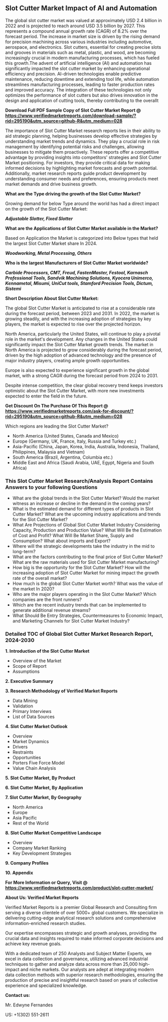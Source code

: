 <h2>Slot Cutter Market Impact of AI and Automation</h2>The global slot cutter market was valued at approximately USD 2.4 billion in 2022 and is projected to reach around USD 3.5 billion by 2027. This represents a compound annual growth rate (CAGR) of 8.2% over the forecast period. The increase in market size is driven by the rising demand for precision machining across various industries including automotive, aerospace, and electronics. Slot cutters, essential for creating precise slots and grooves in materials such as metal, plastic, and wood, are becoming increasingly crucial in modern manufacturing processes, which has fueled this growth.The advent of artificial intelligence (AI) and automation has significantly impacted the slot cutter market by enhancing operational efficiency and precision. AI-driven technologies enable predictive maintenance, reducing downtime and extending tool life, while automation streamlines manufacturing processes, leading to faster production rates and improved accuracy. The integration of these technologies not only optimizes the performance of slot cutters but also drives innovation in the design and application of cutting tools, thereby contributing to the overallt</p><p id="" class=""><strong>Download Full PDF Sample Copy of Slot Cutter Market Report @ <a href="https://www.verifiedmarketreports.com/download-sample/?rid=295190&utm_source=github-R&utm_medium=028" target="_blank">https://www.verifiedmarketreports.com/download-sample/?rid=295190&utm_source=github-R&utm_medium=028</a></strong></p><p>The importance of&nbsp;Slot Cutter Market research reports lies in their ability to aid strategic planning, helping businesses develop effective strategies by understanding market trends and dynamics. They play a crucial role in risk management by identifying potential risks and challenges, allowing businesses to mitigate them proactively. These reports offer a competitive advantage by providing insights into competitors' strategies and Slot Cutter Market positioning. For investors, they provide critical data for making informed decisions by highlighting market forecasts and growth potential. Additionally, market research reports guide product development by understanding consumer needs and preferences, ensuring products meet market demands and drive business growth.</p><p><strong>What are the&nbsp;Type driving the growth of the Slot Cutter Market?</strong></p><p id="" class="">Growing demand for below Type around the world has had a direct impact on the growth of the Slot Cutter Market:</p><em><strong>Adjustable Slotter, Fixed Slotter</strong></em></p><strong>What are the&nbsp;Applications&nbsp;of Slot Cutter Market available in the Market?</strong></p><p id="" class="">Based on Application the Market is categorized into Below types that held the largest Slot Cutter Market share In 2024.</p><em><strong>Woodworking, Metal Processing, Others</strong></em></p><strong>Who is the largest Manufacturers of Slot Cutter Market worldwide?</strong></p><p><em><strong>Carbide Processors, CMT, Freud, FastenMaster, Festool, Karnasch Professional Tools, Sandvik Machining Solutions, Kyocera Unimerco, Kennametal, Misumi, UniCut tools, Stamford Precision Tools, Dictum, Sistemi</strong></em></p><p id="" class=""><strong>Short Description About Slot Cutter Market:</strong></p><p>The global Slot Cutter Market is anticipated to rise at a considerable rate during the forecast period, between 2023 and 2031. In 2022, the market is growing steadily, and with the increasing adoption of strategies by key players, the market is expected to rise over the projected horizon.</p><p>North America, particularly the United States, will continue to play a pivotal role in the market's development. Any changes in the United States could significantly impact the Slot Cutter Market growth trends. The market in North America is projected to grow considerably during the forecast period, driven by the high adoption of advanced technology and the presence of major industry players, creating ample growth opportunities.</p><p>Europe is also expected to experience significant growth in the global market, with a strong CAGR during the forecast period from 2024 to 2031.</p><p>Despite intense competition, the clear global recovery trend keeps investors optimistic about the Slot Cutter Market, with more new investments expected to enter the field in the future.</p><p id="" class=""><strong>Get Discount On The Purchase Of This Report @ <a href="https://www.verifiedmarketreports.com/ask-for-discount/?rid=295190&utm_source=github-R&utm_medium=028" target="_blank">https://www.verifiedmarketreports.com/ask-for-discount/?rid=295190&utm_source=github-R&utm_medium=028</a></strong></p>Which regions are leading the Slot Cutter Market?</p><ul><li>North America (United States, Canada and Mexico)</li><li>Europe (Germany, UK, France, Italy, Russia and Turkey etc.)</li><li>Asia-Pacific (China, Japan, Korea, India, Australia, Indonesia, Thailand, Philippines, Malaysia and Vietnam)</li><li>South America (Brazil, Argentina, Columbia etc.)</li><li>Middle East and Africa (Saudi Arabia, UAE, Egypt, Nigeria and South Africa)</li></ul><h3 id="" class="">This Slot Cutter Market Research/Analysis Report Contains Answers to your following Questions</h3><ul><li>What are the global trends in the Slot Cutter Market? Would the market witness an increase or decline in the demand in the coming years?</li><li>What is the estimated demand for different types of products in Slot Cutter Market? What are the upcoming industry applications and trends for the Slot Cutter Market?</li><li>What Are Projections of Global Slot Cutter Market Industry Considering Capacity, Production and Production Value? What Will Be the Estimation of Cost and Profit? What Will Be Market Share, Supply and Consumption? What about imports and Export?</li><li>Where will the strategic developments take the industry in the mid to long-term?</li><li>What are the factors contributing to the final price of Slot Cutter Market? What are the raw materials used for Slot Cutter Market manufacturing?</li><li>How big is the opportunity for the Slot Cutter Market? How will the increasing adoption of Slot Cutter Market for mining impact the growth rate of the overall market?</li><li>How much is the global Slot Cutter Market worth? What was the value of the market In 2020?</li><li>Who are the major players operating in the Slot Cutter Market? Which companies are the front runners?</li><li>Which are the recent industry trends that can be implemented to generate additional revenue streams?</li><li>What Should Be Entry Strategies, Countermeasures to Economic Impact, and Marketing Channels for Slot Cutter Market Industry?</li></ul><h3 id="" class="">Detailed TOC of Global Slot Cutter Market Research Report, 2024-2030</h3><p id="" class=""><strong>1. Introduction of the Slot Cutter Market</strong></p><ul><li>Overview of the Market</li><li>Scope of Report</li><li>Assumptions</li></ul><p id="" class=""><strong>2. Executive Summary</strong></p><p id="" class=""><strong>3. Research Methodology of Verified Market Reports</strong></p><ul><li>Data Mining</li><li>Validation</li><li>Primary Interviews</li><li>List of Data Sources</li></ul><p id="" class=""><strong>4. Slot Cutter Market Outlook</strong></p><ul><li>Overview</li><li>Market Dynamics</li><li>Drivers</li><li>Restraints</li><li>Opportunities</li><li>Porters Five Force Model</li><li>Value Chain Analysis</li></ul><p id="" class=""><strong>5. Slot Cutter Market, By Product</strong></p><p id="" class=""><strong>6. Slot Cutter Market, By Application</strong></p><p id="" class=""><strong>7. Slot Cutter Market, By Geography</strong></p><ul><li>North America</li><li>Europe</li><li>Asia Pacific</li><li>Rest of the World</li></ul><p id="" class=""><strong>8. Slot Cutter Market Competitive Landscape</strong></p><ul><li>Overview</li><li>Company Market Ranking</li><li>Key Development Strategies</li></ul><p id="" class=""><strong>9. Company Profiles</strong></p><p id="" class=""><strong>10. Appendix</strong></p><p id="" class=""><strong>For More Information or Query, Visit @ <a href="https://www.verifiedmarketreports.com/product/slot-cutter-market/" target="_blank">https://www.verifiedmarketreports.com/product/slot-cutter-market/</a></strong></p><p id="" class=""><strong>About Us: Verified Market Reports</strong></p><p id="" class="">Verified Market Reports is a premier Global Research and Consulting firm serving a diverse clientele of over 5000+ global customers. We specialize in delivering cutting-edge analytical research solutions and comprehensive information-enriched research studies.</p><p id="" class="">Our expertise encompasses strategic and growth analyses, providing the crucial data and insights required to make informed corporate decisions and achieve key revenue goals.</p><p id="" class="">With a dedicated team of 250 Analysts and Subject Matter Experts, we excel in data collection and governance, utilizing advanced industrial techniques to gather and analyze data across more than 25,000 high-impact and niche markets. Our analysts are adept at integrating modern data collection methods with superior research methodologies, ensuring the production of precise and insightful research based on years of collective experience and specialized knowledge.</p><p id="" class=""><strong>Contact us:</strong></p><p id="" class="">Mr. Edwyne Fernandes</p><p id="" class="">US: +1(302) 551-2611</p>